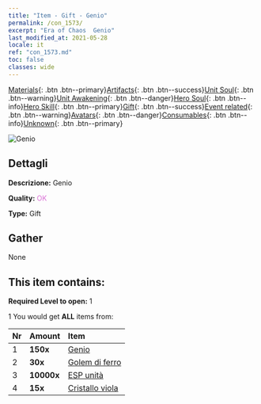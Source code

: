 ```yaml
---
title: "Item - Gift - Genio"
permalink: /con_1573/
excerpt: "Era of Chaos  Genio"
last_modified_at: 2021-05-28
locale: it
ref: "con_1573.md"
toc: false
classes: wide
---
```

 [Materials](/ItemsIT/){: .btn .btn--primary}[Artifacts](/ItemsIT/Artifacts/){: .btn .btn--success}[Unit Soul](/ItemsIT/UnitSoul/){: .btn .btn--warning}[Unit Awakening](/ItemsIT/UnitAwakening/){: .btn .btn--danger}[Hero Soul](/ItemsIT/HeroSoul/){: .btn .btn--info}[Hero Skill](/ItemsIT/HeroSkill/){: .btn .btn--primary}[Gift](/ItemsIT/Gift/){: .btn .btn--success}[Event related](/ItemsIT/Events/){: .btn .btn--warning}[Avatars](/ItemsIT/Avatars/){: .btn .btn--danger}[Consumables](/ItemsIT/Consumables/){: .btn .btn--info}[Unknown](/ItemsIT/Unknown/){: .btn .btn--primary}

 ![Genio](/images/t/i_907079.png)

## Dettagli
 **Descrizione:** Genio

 **Quality:** <span style="color: #DA70D6">OK</span>

 **Type:** Gift

## Gather

  None

## This item contains:

 **Required Level to open:** 1

 1 You would get **ALL** items  from:

  | Nr | Amount |     Item    |
  |:---|:-------|:------------|
  | 1 |  **150x** | [Genio](/ItemsIT/unt_239/) |  | 
  | 2 |  **30x** | [Golem di ferro](/ItemsIT/unt_237/) |  | 
  | 3 |  **10000x** | [ESP unità](/ItemsIT/con_902/) |  | 
  | 4 |  **15x** | [Cristallo viola](/ItemsIT/con_720/) |  | 

